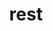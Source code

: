 ---
category: 4-letters
denotation: null
name: rest
reference_link: https://www.etymonline.com/word/rest
root_language: null
root_name: null
title: rest
type: free
word_sums:
- respelling: rest
  sum: 'Rest + '
---